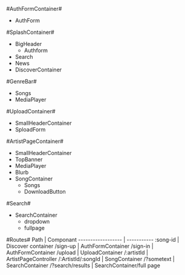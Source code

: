 #AuthFormContainer#
  - AuthForm

#SplashContainer#
  - BigHeader
     - Authform
  - Search
  - News
  - DiscoverContainer

#GenreBar#
  - Songs
  - MediaPlayer

#UploadContainer#
  - SmallHeaderContainer
  - SploadForm

#ArtistPageContainer#
  - SmallHeaderContainer
  - TopBanner
  - MediaPlayer
  - Blurb
  - SongContainer
    - Songs
    - DownloadButton

#Search#
  - SearchContainer
    - dropdown
    - fullpage

#Routes#
Path               |  Componant
------------------ | -----------
:song-id           |  Discover container
/sign-up           |  AuthFormContainer
/sign-in           |  AuthFormContainer
/upload            |  UploadContainer
/:artistId         |  ArtistPageController
/:ArtistId/:songId |  SongContainer
/?sometext         |  SearchContainer
/?search/results   |  SearchContainer/full page
